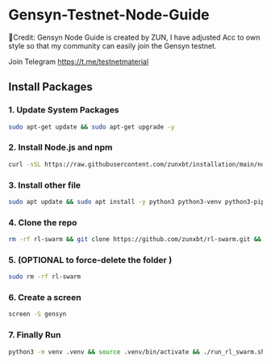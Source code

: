 # Gensyn-Testnet-Node-Guide
🚀Credit: Gensyn Node Guide is created by ZUN, I have adjusted Acc to own style so that my community can easily join the Gensyn testnet.

Join Telegram https://t.me/testnetmaterial

## Install Packages

### 1. Update System Packages
```bash
sudo apt-get update && sudo apt-get upgrade -y
```

### 2. Install Node.js and npm
```bash
curl -sSL https://raw.githubusercontent.com/zunxbt/installation/main/node.sh | bash
```
### 3. Install other file
```bash
sudo apt update && sudo apt install -y python3 python3-venv python3-pip curl screen git yarn && curl -sS https://dl.yarnpkg.com/debian/pubkey.gpg | sudo apt-key add - && echo "deb https://dl.yarnpkg.com/debian/ stable main" | sudo tee /etc/apt/sources.list.d/yarn.list && sudo apt update && sudo apt install -y yarn
```
### 4. Clone the repo
```bash
rm -rf rl-swarm && git clone https://github.com/zunxbt/rl-swarm.git && cd rl-swarm
```
### 5. (OPTIONAL to force-delete the folder ) 
```bash
sudo rm -rf rl-swarm
```
### 6. Create a screen
```bash
screen -S gensyn
```
### 7. Finally Run 
```bash
python3 -m venv .venv && source .venv/bin/activate && ./run_rl_swarm.sh
```
